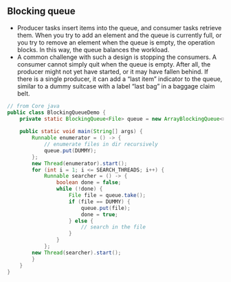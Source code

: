 ## Blocking queue
* Producer tasks insert items into the queue, and consumer tasks retrieve them. 
When you try to add an element and the queue is currently full, or you try 
to remove an element when the queue is empty, the operation blocks. In this way, 
the queue balances the workload.
* A common challenge with such a design is stopping the consumers. A consumer cannot 
simply quit when the queue is empty. After all, the producer might not yet have started, 
or it may have fallen behind. If there is a single producer, it can add a “last item” 
indicator to the queue, similar to a dummy suitcase with a label “last bag” in a 
baggage claim belt.
```java
// from Core java
public class BlockingQueueDemo {
    private static BlockingQueue<File> queue = new ArrayBlockingQueue<>(FILE_QUEUE_SIZE);
    
    public static void main(String[] args) {
        Runnable enumerator = () -> {
            // enumerate files in dir recursively
            queue.put(DUMMY);    
        };
        new Thread(enumerator).start();
        for (int i = 1; i <= SEARCH_THREADS; i++) {
            Runnable searcher = () -> {
                boolean done = false;
                while (!done) {
                    File file = queue.take();
                    if (file == DUMMY) {
                        queue.put(file);
                        done = true;
                    } else {
                        // search in the file
                    }
                }
            };
        new Thread(searcher).start();
        }
    }
}
```
  